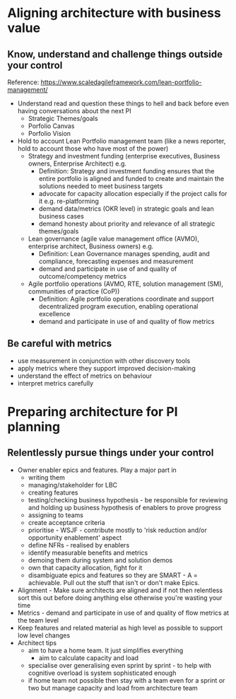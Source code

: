 # Aligning architecture with business value

## Know, understand and challenge things outside your control
Reference: https://www.scaledagileframework.com/lean-portfolio-management/
* Understand read and question these things to hell and back before even having conversations about the next PI
  * Strategic Themes/goals
  * Porfolio Canvas
  * Porfolio Vision
* Hold to account Lean Portfolio management team (like a news reporter, hold to account those who have most of the power)
  * Strategy and investment funding (enterprise executives, Business owners, Enterprise Architect) e.g.
    * Definition: Strategy and investment funding ensures that the entire portfolio is aligned and funded to create and maintain the solutions needed to meet business targets
    * advocate for capacity allocation especially if the project calls for it e.g. re-platforming
    * demand data/metrics (OKR level) in strategic goals and lean business cases
    * demand honesty about priority and relevance of all strategic themes/goals 
  * Lean governance (agile value management office (AVMO), enterprise architect, Business owners) e.g.
    * Definition: Lean Governance manages spending, audit and compliance, forecasting expenses and measurement
    * demand and participate in use of and quality of outcome/competency metrics
  * Agile portfolio operations (AVMO, RTE, solution management (SM), communities of practice (CoP))
    * Definition: Agile portfolio operations coordinate and support decentralized program execution, enabling operational excellence
    * demand and participate in use of and quality of flow metrics

## Be careful with metrics
* use measurement in conjunction with other discovery tools
* apply metrics where they support improved decision-making
* understand the effect of metrics on behaviour
* interpret metrics carefully

# Preparing architecture for PI planning

## Relentlessly pursue things under your control
* Owner enabler epics and features. Play a major part in
  * writing them
  * managing/stakeholder for LBC
  * creating features
  * testing/checking business hypothesis - be responsible for reviewing and holding up business hypothesis of enablers to prove progress
  * assigning to teams
  * create acceptance criteria
  * prioritise - WSJF - contribute mostly to 'risk reduction and/or opportunity enablement' aspect
  * define NFRs - realised by enablers
  * identify measurable benefits and metrics
  * demoing them during system and solution demos
  * own that capacity allocation, fight for it
  * disambiguate epics and features so they are SMART - A = achievable. Pull out the stuff that isn't or don't make Epics.  
* Alignment - Make sure architects are aligned and if not then relentless sort this out before doing anything else otherwise you're wasting your time
* Metrics - demand and participate in use of and quality of flow metrics at the team level
* Keep features and related material as high level as possible to support low level changes
* Architect tips
  * aim to have a home team. It just simplifies everything
    * aim to calculate capacity and load
  * specialise over generalising even sprint by sprint - to help with cognitive overload is system sophisticated enough
  * if home team not possible then stay with a team even for a sprint or two but manage capacity and load from architecture team
